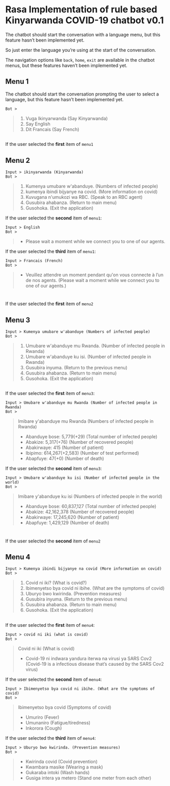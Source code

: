 # Rasa Implementation of rule based Kinyarwanda COVID-19 chatbot v0.1

The chatbot should start the conversation with a language menu, but this feature hasn’t been implemented yet.

So just enter the language you’re using at the start of the conversation.

The navigation options like `back`, `home`, `exit` are available in the chatbot menus, but these features haven’t been implemented yet.

## Menu 1

The chatbot should start the conversation prompting the user to select a language, but this feature hasn’t been implemented yet.

	Bot > 

> 1. Vuga Ikinyarwanda (Say Kinyarwanda)
> 2. Say English
> 3. Dit Francais (Say French)
> ##
If the user selected the **first** item of `menu1`
## Menu 2

	Input > ikinyarwanda (Kinyarwanda)
	Bot > 
> 1. Kumenya umubare w'abanduye. (Numbers of infected people)
> 2. kumenya ibindi bijyanye na covid. (More information on covid)
> 3. Kuvugana n'umukozi wa RBC. (Speak to an RBC agent)
> 4. Gusubira ahabanza. (Return to main menu)
> 5. Gusohoka. (Exit the application)

If the user selected the **second** item of `menu1`:

	Input > English
	Bot > 
>- Please wait a moment while we connect you to one of our agents.

If the user selected the **third** item of `menu1`:

	Input > Francais (French)
	Bot > 
> - Veuillez attendre un moment pendant qu'on vous connecte à l’un de nos agents.
(Please wait a moment while we connect you to one of our agents.)
#
If the user selected the **first** item of `menu2`
## Menu 3
	Input > Kumenya umubare w'abanduye (Numbers of infected people)
	Bot > 
> 1. Umubare w'abanduye mu Rwanda. (Number of infected people in Rwanda)
> 2. Umubare w'abanduye ku isi. (Number of infected people in Rwanda)
> 3. Gusubira inyuma. (Return to the previous menu)
> 4. Gusubira ahabanza. (Return to main menu)
> 5. Gusohoka. (Exit the application)
> ##

If the user selected the **first** item of `menu3`:

	Input > Umubare w'abanduye mu Rwanda (Number of infected people in Rwanda)
	Bot > 
> Imibare y'abanduye mu Rwanda (Numbers of infected people in Rwanda)
> - Abanduye bose: 5,779(+29) (Total number of infected people)
> - Abakize: 5,317(+76) (Number of recovered people)
> - Abakirwaye: 415 (Number of patient)
> - Ibipimo: 614,267(+2,583) (Number of test performed)
> - Abapfuye: 47(+0) (Number of death)

If the user selected the **second** item of `menu3`:

	Input > Umubare w'abanduye ku isi (Number of infected people in the world)
	Bot > 
> Imibare y'abanduye ku isi (Numbers of infected people in the world)
> - Abanduye bose: 60,837,127 (Total number of infected people)
> - Abakize: 42,162,378 (Number of recovered people)
> - Abakirwaye: 17,245,620 (Number of patient)
> - Abapfuye: 1,429,129 (Number of death)
#
If the user selected the **second** item of `menu2`
## Menu 4
	Input > Kumenya ibindi bijyanye na covid (More information on covid)
	Bot > 
> 1. Covid ni iki? (What is covid?)
> 2. Ibimenyetso bya covid ni ibihe. (What are the symptoms of covid)
> 3. Uburyo bwo kwirinda. (Prevention measures)
> 4. Gusubira inyuma. (Return to the previous menu)
> 5. Gusubira ahabanza. (Return to main menu)
> 6. Gusohoka. (Exit the application)
> ##
If the user selected the **first** item of `menu4`:

	Input > covid ni iki (what is covid)
	Bot > 
> Covid ni iki (What is covid)
> - Covid-19 ni indwara yandura iterwa na virusi ya SARS Cov2
(Covid-19 is a infectious disease that’s caused by the SARS Cov2 virus)

 If the user selected the **second** item of `menu4`:

	Input > Ibimenyetso bya covid ni ibihe. (What are the symptoms of covid)
	Bot > 
> Ibimenyetso bya covid (Symptoms of covid)
> - Umuriro (Fever)
> - Umunaniro (Fatigue/tiredness)
> - Inkorora (Cough)

If the user selected the **third** item of `menu4`:

	Input > Uburyo bwo kwirinda. (Prevention measures)
	Bot > 
> - Kwirinda covid (Covid prevention)
> - Kwambara masike (Wearing a mask)
> - Gukaraba intoki (Wash hands)
> - Gusiga intera ya metero (Stand one meter from each other)